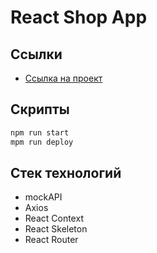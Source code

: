 # React Shop App
## Ссылки
- [Ссылка на проект](https://diana-kot.github.io/react-shopp/#/)

## Скрипты
```bash
npm run start
mpm run deploy
```

## Стек технологий

* mockAPI
* Axios
* React Context
* React Skeleton
* React Router

